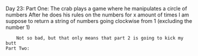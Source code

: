 Day 23:
	Part One:
		The crab plays a game where he manipulates a circle of numbers
		After he does his rules on the numbers for x amount of times
		I am suppose to return a string of numbers going clockwise from 1 (excluding the number 1)

		Not so bad, but that only means that part 2 is going to kick my butt
	Part Two:
		
